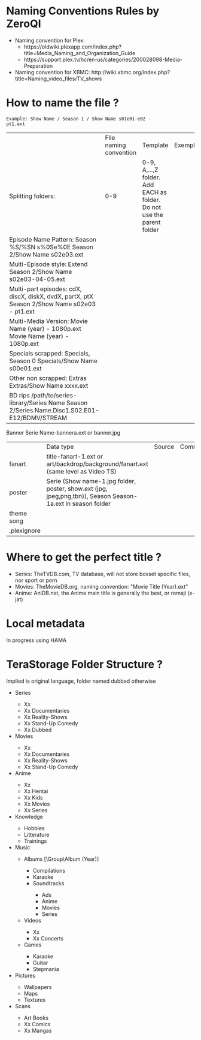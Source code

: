Naming Conventions Rules by ZeroQI
========================

<UL>
  <LI> Naming convention for Plex:
    <UL>
      <LI> https://oldwiki.plexapp.com/index.php?title=Media_Naming_and_Organization_Guide</LI>
      <LI> https://support.plex.tv/hc/en-us/categories/200028098-Media-Preparation</LI>
    </UL>
  <LI> Naming convention for XBMC:  http://wiki.xbmc.org/index.php?title=Naming_video_files/TV_shows</LI>
</UL>

How to name the file ?
======================

   <CODE>Example: Show Name / Season 1 / Show Name s01e01-e02 - pt1.ext</CODE>
   <BR>
<TABLE>
<TH> <TD> File naming convention </TD> <TD> Template            </TD> <TD>Exemple </TD> </TH>
<TR> <TD> Splitting folders:     </TD> <TD> 0-9                 </TD> <TD> 0-9, A,...,Z folder. Add EACH as folder. Do not use the parent folder </TD> </TR>
<TR> <TD>    Episode Name Pattern:    Season %S/%SN s%0Se%0E                Season 2/Show Name s02e03.ext
<TR> <TD> Multi-Episode style:     Extend                                Season 2/Show Name s02e03-04-05.ext
<TR> <TD> Multi-part episodes:     cdX, discX, diskX, dvdX, partX, ptX   Season 2/Show Name s02e03 - pt1.ext
<TR> <TD> Multi-Media Version:     Movie Name (year) - 1080p.ext         Movie Name (year) - 1080p.ext         
<TR> <TD> Specials scrapped:       Specials, Season 0                    Specials/Show Name s00e01.ext
<TR> <TD> Other non scrapped:      Extras                                Extras/Show Name xxxx.ext
<TR> <TD> BD rips                                                        /path/to/series-library/Series Name Season 2/Series.Name.Disc1.S02.E01-E12/BDMV/STREAM
</TABLE>

<TABLE>
<TH> <TD> Data type </TD> <TD> Source                </TD> <TD>           Comment </TD> </TH>
<TR> <TD> fanart    </TD> <TD> title-fanart-1.ext or art/backdrop/background/fanart.ext (same level as Video TS)  </TD>
<TR> <TD> poster    </TD> <TD> Serie  (Show name-1.jpg folder, poster, show.ext (jpg, jpeg,png,tbn)),  Season          Season-1a.ext in season folder       </TD>           
                            Banner                         Serie Name-bannera.ext or banner.jpg </TD> </TR>
<TR> <TD> theme song  </TD>
<TR> <TD> .plexignore </TD>
</TABLE>
</CODE>
   
Where to get the perfect title ?
================================

<UL>
  <LI> Series: TheTVDB.com, TV database, will not store boxset specific files, nor sport or porn </LI>
  <LI> Movies: TheMovieDB.org, naming convention: "Movie Title (Year).ext" </LI>
  <LI> Anime:  AniDB.net, the Anime main title is generally the best, or romaji (x-jat) </LI>
</UL>

Local metadata
==============
In progress using HAMA

TeraStorage Folder Structure ?
==============================
Implied is original language, folder named dubbed otherwise

<UL>
  <LI> Series </LI>
    <UL>
      <LI> Xx </LI>
      <LI> Xx Documentaries </LI>
      <LI> Xx Reality-Shows </LI>
      <LI> Xx Stand-Up Comedy </LI>
      <LI> Xx Dubbed </LI>
    </UL>

  <LI> Movies </LI>
    <UL>
      <LI> Xx </LI>
      <LI> Xx Documentaries </LI>
      <LI> Xx Reality-Shows </LI>
      <LI> Xx Stand-Up Comedy </LI>
    </UL>
    
  <LI> Anime </LI>
    <UL>
      <LI> Xx </LI>
      <LI> Xx Hentai </LI>
      <LI> Xx Kids </LI>
      <LI> Xx Movies </LI>
      <LI> Xx Series </LI>
    </UL>
    
  <LI> Knowledge </LI>
    <UL>
      <LI> Hobbies </LI>
      <LI> Litterature </LI>
      <LI> Trainings </LI>
    </UL>
    
  <LI> Music </LI>
    <UL>
      <LI> Albums [\Group\Album (Year)] </LI>
        <UL>
          <LI> Compilations </LI>
          <LI> Karaoke </LI>
          <LI> Soundtracks </LI>
            <UL>
              <LI> Ads </LI>
              <LI> Anime </LI>
              <LI> Movies </LI>
              <LI> Series </LI>
            </UL>
        </UL>
      <LI> Videos </LI>
        <UL>
          <LI> Xx </LI>
          <LI> Xx Concerts </LI>
        </UL>
      <LI> Games </LI>
        <UL>
          <LI> Karaoke </LI>
          <LI> Guitar </LI>
          <LI> Stepmania </LI>
        </UL>
    </UL>
    
  <LI> Pictures </LI>
    <UL>
      <LI> Wallpapers </LI>
      <LI> Maps </LI>
      <LI> Textures </LI>
    </UL>
    
  <LI> Scans </LI>
    <UL>
      <LI> Art Books </LI>
      <LI> Xx Comics </LI>
      <LI> Xx Mangas </LI>
    </UL>
</UL>
